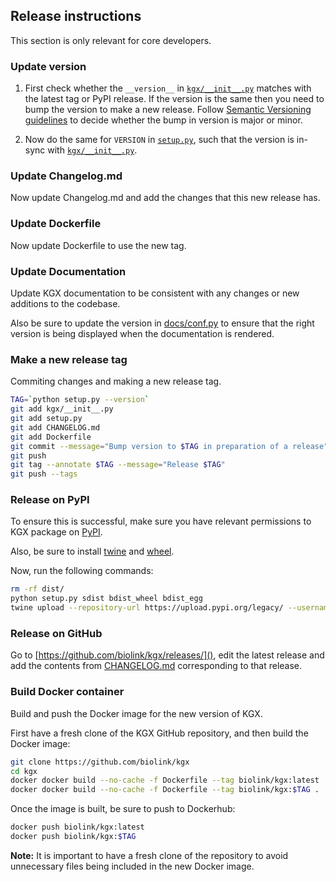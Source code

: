 ## Release instructions

This section is only relevant for core developers.

### Update version

1. First check whether the `__version__` in [`kgx/__init__.py`](kgx/__init__.py) matches with the latest tag or PyPI release. 
If the version is the same then you need to bump the version to make a new release. 
Follow [Semantic Versioning guidelines](https://semver.org/) to decide whether the bump in version is major or minor.

2. Now do the same for `VERSION` in [`setup.py`](setup.py), such that the version is in-sync with [`kgx/__init__.py`](kgx/__init__.py).


### Update Changelog.md

Now update Changelog.md and add the changes that this new release has.


### Update Dockerfile

Now update Dockerfile to use the new tag.


### Update Documentation

Update KGX documentation to be consistent with any changes or new additions to the codebase.

Also be sure to update the version in [docs/conf.py]() to ensure that the right version is being displayed when the documentation is rendered.

### Make a new release tag

Commiting changes and making a new release tag.

```sh
TAG=`python setup.py --version`
git add kgx/__init__.py
git add setup.py
git add CHANGELOG.md
git add Dockerfile
git commit --message="Bump version to $TAG in preparation of a release"
git push
git tag --annotate $TAG --message="Release $TAG"
git push --tags
  ```

### Release on PyPI

To ensure this is successful, make sure you have relevant permissions to KGX package on [PyPI](https://pypi.org/project/kgx/).

Also, be sure to install [twine](https://pypi.org/project/twine/) and [wheel](https://pypi.org/project/wheel/).

Now, run the following commands:

```sh
rm -rf dist/
python setup.py sdist bdist_wheel bdist_egg
twine upload --repository-url https://upload.pypi.org/legacy/ --username PYPI_USERNAME dist/*
```

### Release on GitHub

Go to [https://github.com/biolink/kgx/releases/](), edit the latest release and add the contents from [CHANGELOG.md]() corresponding to that release.


### Build Docker container

Build and push the Docker image for the new version of KGX.

First have a fresh clone of the KGX GitHub repository, and then build the Docker image:
```sh
git clone https://github.com/biolink/kgx
cd kgx
docker docker build --no-cache -f Dockerfile --tag biolink/kgx:latest .
docker docker build --no-cache -f Dockerfile --tag biolink/kgx:$TAG .
```

Once the image is built, be sure to push to Dockerhub:

```sh
docker push biolink/kgx:latest
docker push biolink/kgx:$TAG
```

**Note:** It is important to have a fresh clone of the repository to avoid unnecessary files being included in the new Docker image.
